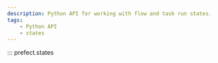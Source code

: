 ```yaml
---
description: Python API for working with flow and task run states.
tags:
    - Python API
    - states
---
```


::: prefect.states